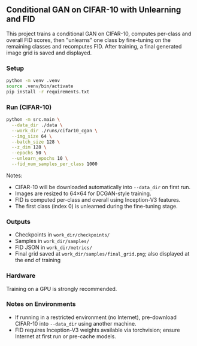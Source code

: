 ## Conditional GAN on CIFAR-10 with Unlearning and FID

This project trains a conditional GAN on CIFAR-10, computes per-class and overall FID scores, then "unlearns" one class by fine-tuning on the remaining classes and recomputes FID. After training, a final generated image grid is saved and displayed.

### Setup

```bash
python -m venv .venv
source .venv/bin/activate
pip install -r requirements.txt
```

### Run (CIFAR-10)

```bash
python -m src.main \
  --data_dir ./data \
  --work_dir ./runs/cifar10_cgan \
  --img_size 64 \
  --batch_size 128 \
  --z_dim 128 \
  --epochs 50 \
  --unlearn_epochs 10 \
  --fid_num_samples_per_class 1000
```

Notes:
- CIFAR-10 will be downloaded automatically into `--data_dir` on first run.
- Images are resized to 64×64 for DCGAN-style training.
- FID is computed per-class and overall using Inception-V3 features.
- The first class (index 0) is unlearned during the fine-tuning stage.

### Outputs

- Checkpoints in `work_dir/checkpoints/`
- Samples in `work_dir/samples/`
- FID JSON in `work_dir/metrics/`
- Final grid saved at `work_dir/samples/final_grid.png`; also displayed at the end of training

### Hardware

Training on a GPU is strongly recommended.

### Notes on Environments

- If running in a restricted environment (no Internet), pre-download CIFAR-10 into `--data_dir` using another machine.
- FID requires Inception-V3 weights available via torchvision; ensure Internet at first run or pre-cache models.


